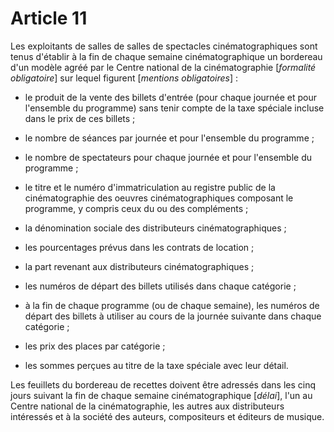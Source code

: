 # Article 11

Les exploitants de salles de salles de spectacles cinématographiques sont tenus d'établir à la fin de chaque semaine cinématographique un bordereau d'un modèle agréé par le Centre national de la cinématographie [*formalité obligatoire*] sur lequel figurent [*mentions obligatoires*] :

- le produit de la vente des billets d'entrée (pour chaque journée et pour l'ensemble du programme) sans tenir compte de la taxe spéciale incluse dans le prix de ces billets ;

- le nombre de séances par journée et pour l'ensemble du programme ;

- le nombre de spectateurs pour chaque journée et pour l'ensemble du programme ;

- le titre et le numéro d'immatriculation au registre public de la cinématographie des oeuvres cinématographiques composant le programme, y compris ceux du ou des compléments ;

- la dénomination sociale des distributeurs cinématographiques ;

- les pourcentages prévus dans les contrats de location ;

- la part revenant aux distributeurs cinématographiques ;

- les numéros de départ des billets utilisés dans chaque catégorie ;

- à la fin de chaque programme (ou de chaque semaine), les numéros de départ des billets à utiliser au cours de la journée suivante dans chaque catégorie ;

- les prix des places par catégorie ;

- les sommes perçues au titre de la taxe spéciale avec leur  détail.

Les feuillets du bordereau de recettes doivent être adressés dans les cinq jours suivant la fin de chaque semaine cinématographique [*délai*], l'un au Centre national de la cinématographie, les autres aux distributeurs intéressés et à la société des auteurs, compositeurs et éditeurs de musique.
